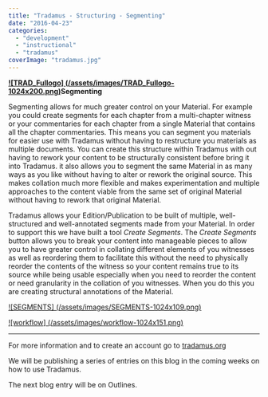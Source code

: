 ```yaml
---
title: "Tradamus - Structuring - Segmenting"
date: "2016-04-23"
categories: 
  - "development"
  - "instructional"
  - "tradamus"
coverImage: "tradamus.jpg"
---
```


**[![TRAD_Fullogo] (/assets/images/TRAD_Fullogo-1024x200.png)](http://ongcdh.org/wp-content/uploads/2016/04/TRAD_Fullogo.png)Segmenting**

Segmenting allows for much greater control on your Material. For example you could create segments for each chapter from a multi-chapter witness or your commentaries for each chapter from a single Material that contains all the chapter commentaries. This means you can segment you materials for easier use with Tradamus without having to restructure you materials as multiple documents. You can create this structure within Tradamus with out having to rework your content to be structurally consistent before bring it into Tradamus. it also allows you to segment the same Material in as many ways as you like without having to alter or rework the original source. This makes collation much more flexible and makes experimentation and multiple approaches to the content viable from the same set of original Material without having to rework that original Material.

Tradamus allows your Edition/Publication to be built of multiple, well-structured and well-annotated segments made from your Material. In order to support this we have built a tool _Create Segments_. The _Create Segments_ button allows you to break your content into manageable pieces to allow you to have greater control in collating different elements of you witnesses as well as reordering them to facilitate this without the need to physically reorder the contents of the witness so your content remains true to its source while being usable especially when you need to reorder the content or need granularity in the collation of you witnesses. When you do this you are creating structural annotations of the Material.

[![SEGMENTS] (/assets/images/SEGMENTS-1024x109.png)](http://ongcdh.org/wp-content/uploads/2016/04/SEGMENTS.png)

 

[![workflow] (/assets/images/workflow-1024x151.png)](http://ongcdh.org/wp-content/uploads/2016/04/workflow.png)

* * *

For more information and to create an account go to [tradamus.org](http://tradamus.org/)

 

We will be publishing a series of entries on this blog in the coming weeks on how to use Tradamus.

The next blog entry will be on Outlines.
